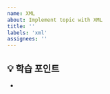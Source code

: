 ```yaml
---
name: XML
about: Implement topic with XML 
title: ''
labels: 'xml'
assignees: ''
---
```


## 💡 학습 포인트

-
